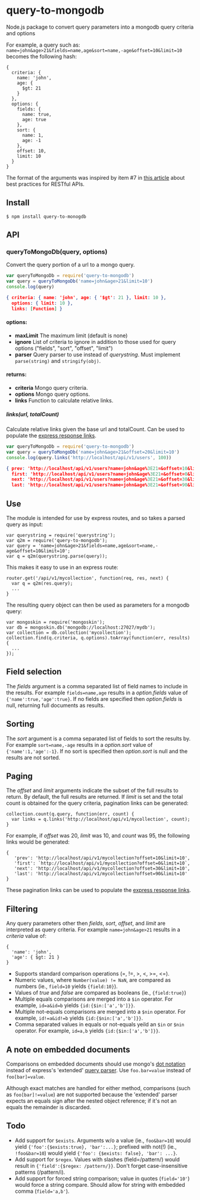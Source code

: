 # query-to-mongodb
Node.js package to convert query parameters into a mongodb query criteria and options

For example, a query such as: `name=john&age>21&fields=name,age&sort=name,-age&offset=10&limit=10` becomes the following hash:
```
{
  criteria: {
    name: 'john',
    age: {
      $gt: 21
    }
  },
  options: {
    fields: {
      name: true,
      age: true
    },
    sort: {
      name: 1,
      age: -1
    },
    offset: 10,
    limit: 10
  }
}
```
The format of the arguments was inspired by item #7 in [this article](http://blog.mwaysolutions.com/2014/06/05/10-best-practices-for-better-restful-api/) about best practices for RESTful APIs.

## Install
```
$ npm install query-to-monogdb
```

## API
### queryToMongoDb(query, options)
Convert the query portion of a url to a mongo query.
```javascript
var queryToMongoDb = require('query-to-mongodb')
var query = queryToMongoDb('name=john&age>21&limit=10')
console.log(query)
```
```json
{ criteria: { name: 'john', age: { '$gt': 21 }, limit: 10 },
  options: { limit: 10 },
  links: [Function] }
```

#### options:
* **maxLimit** The maximum limit (default is none)
* **ignore** List of criteria to ignore in addition to those used for query options ("fields", "sort", "offset", "limit")
* **parser** Query parser to use instead of _querystring_. Must implement `parse(string)` and `stringify(obj)`.

#### returns:
* **criteria** Mongo query criteria.
* **options** Mongo query options.
* **links** Function to calculate relative links.

##### links(url, totalCount)
Calculate relative links given the base url and totalCount. Can be used to populate the [express response links](http://expressjs.com/4x/api.html#res.links).
```javascript
var queryToMongoDb = require('query-to-mongodb')
var query = queryToMongoDb('name=john&age>21&offset=20&limit=10')
console.log(query.links('http://localhost/api/v1/users', 100))
```
```json
{ prev: 'http://localhost/api/v1/users?name=john&age%3E21=&offset=10&limit=10',
  first: 'http://localhost/api/v1/users?name=john&age%3E21=&offset=0&limit=10',
  next: 'http://localhost/api/v1/users?name=john&age%3E21=&offset=30&limit=10',
  last: 'http://localhost/api/v1/users?name=john&age%3E21=&offset=90&limit=10' }
```

## Use
The module is intended for use by express routes, and so takes a parsed query as input:
```
var querystring = require('querystring');
var q2m = require('query-to-mongodb');
var query = 'name=john&age>21&fields=name,age&sort=name,-age&offset=10&limit=10';
var q = q2m(querystring.parse(query));
```
This makes it easy to use in an express route:
```
router.get('/api/v1/mycollection', function(req, res, next) {
  var q = q2m(res.query);
  ...
}
```

The resulting query object can then be used as parameters for a mongodb query:
```
var mongoskin = require('mongoskin');
var db = mongoskin.db('mongodb://localhost:27027/mydb');
var collection = db.collection('mycollection');
collection.find(q.criteria, q.options).toArray(function(err, results) {
  ...
});
```

## Field selection
The _fields_ argument is a comma separated list of field names to include in the results. For example `fields=name,age` results in a _option.fields_ value of `{'name':true,'age':true}`. If no fields are specified then _option.fields_ is null, returning full documents as results.

## Sorting
The _sort_ argument is a comma separated list of fields to sort the results by. For example `sort=name,-age` results in a _option.sort_ value of `{'name':1,'age':-1}`. If no sort is specified then _option.sort_ is null and the results are not sorted.

## Paging
The _offset_ and _limit_ arguments indicate the subset of the full results to return. By default, the full results are returned. If _limit_ is set and the total count is obtained for the query criteria, pagination links can be generated:
```
collection.count(q.query, function(err, count) {
  var links = q.links('http://localhost/api/v1/mycollection', count);
}
```
For example, if _offset_ was 20, _limit_ was 10, and _count_ was 95, the following links would be generated:
```
{
   'prev': 'http://localhost/api/v1/mycollection?offset=10&limit=10',
   'first': `http://localhost/api/v1/mycollection?offset=0&limit=10`,
   'next': 'http://localhost/api/v1/mycollection?offset=30&limit=10',
   'last': 'http://localhost/api/v1/mycollection?offset=90&limit=10'
}
```
These pagination links can be used to populate the [express response links](http://expressjs.com/4x/api.html#res.links).

## Filtering
Any query parameters other then _fields_, _sort_, _offset_, and _limit_ are interpreted as query criteria. For example `name=john&age>21` results in a _criteria_ value of:
```
{
  'name': 'john',
  'age': { $gt: 21 }
}
```

* Supports standard comparison operations (=, !=, >, <, >=, <=).
* Numeric values, where `Number(value) != NaN`, are compared as numbers (ie., `field=10` yields `{field:10}`).
* Values of _true_ and _false_ are compared as booleans (ie., `{field:true}`)
* Multiple equals comparisons are merged into a `$in` operator. For example, `id=a&id=b` yields `{id:{$in:['a','b']}}`.
* Multiple not-equals comparisons are merged into a `$nin` operator. For example, `id!=a&id!=b` yields `{id:{$nin:['a','b']}}`.
* Comma separated values in equals or not-equals yeild an `$in` or `$nin` operator. For example, `id=a,b` yields `{id:{$in:['a','b']}}`.

## A note on embedded documents
Comparisons on embedded documents should use mongo's [dot notation](http://docs.mongodb.org/manual/reference/glossary/#term-dot-notation) instead of express's 'extended' [query parser](https://www.npmjs.com/package/qs). Use `foo.bar=value` instead of `foo[bar]=value`.

Although exact matches are handled for either method, comparisons (such as `foo[bar]!=value`) are not supported because the 'extended' parser expects an equals sign after the nested object reference; if it's not an equals the remainder is discarded.

## Todo
* Add support for `$exists`. Arguments w/o a value (ie., `foo&bar=10`) would yield `{'foo':{$exists:true}, 'bar':...}`; prefixed with not(!) (ie., `!foo&bar=10`) would yield `{'foo': {$exists: false}, 'bar': ...}`.
* Add support for `$regex`. Values with slashes (field=/pattern/) would result in `{'field':{$regex: /pattern/}}`. Don't forget case-insensitive patterns (/pattern/i).
* Add support for forced string comparison; value in quotes (`field='10'`) would force a string compare. Should allow for string with embedded comma (`field='a,b'`).
